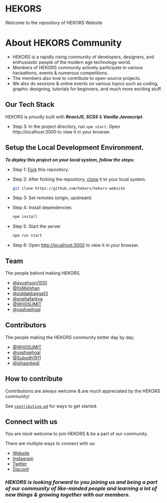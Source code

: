 
# HEKORS

Welcome to the repository of HEKORS Website

# About HEKORS Community
 - HEKORS is a rapidly rising community of developers, designers, and enthusiastic people of the modern age technology world. 
 - Members of HEKORS community actively participate in various hackathons, events & numerous competitions. 
 - The members also love to contribute to open-source projects.
 - We also do sessions & online events on various topics such as coding, graphic designing, tutorials for beginners, and much more exciting stuff.

 ## Our Tech Stack
 HEKORS is proudly built with ***ReactJS***, ***SCSS*** & ***Vanilla Javascript***.


- Step 3: In the project directory, run `npm start`. Open http://localhost:3000 to view it in your browser.


## Setup the Local Development Environment.

***To deploy this project on your local system, follow the steps:***

- Step 1: [Fork](https://docs.github.com/en/get-started/quickstart/fork-a-repo) this repository.

- Step 2: After forking the repository, [clone](https://docs.github.com/en/repositories/creating-and-managing-repositories/cloning-a-repository) it to your local system. 
  ```bash
  git clone https://github.com/hekors/hekors-website
  ```
- Step 3: Set remotes (origin, upstream) 

- Step 4: 
Install dependencies

  ```bash
  npm install
  ```
- Step 5:  Start the server

  ```bash
  npm run start
  ```
- Step 6: Open [http://localhost:3000](http://localhost:3000) to view it in your browser.


## Team
 The people behind making HEKORS.
- [@ayushsoni1010](https://www.github.com/ayushsoni1010)
- [@ItsMeIshan](https://www.github.com/ItsMeIshan)
- [@siddakbagga13](https://www.github.com/siddakbagga13)
- [@snehafarkya](https://www.github.com/snehafarkya)
- [@WH0SUMIT](https://www.github.com/WH0SUMIT)
- [@yashsehgal](https://www.github.com/yashsehgal)

## Contributors
 The people making the HEKORS community better day by day.
- [@WH0SUMIT](https://www.github.com/WH0SUMIT)
- [@yashsehgal](https://www.github.com/yashsehgal)
- [@Subodh1911](https://www.github.com/Subodh1911)
- [@ishaanbedi](https://www.github.com/ishaanbedi)



## How to contribute

Contributions are always welcome & are much appreciated by the HEKORS community!

See [`contributing.md`](https://www.example.com) for ways to get started.


## Connect with us

You are most welcome to join HEKORS & be a part of our community.

There are multiple ways to connect with us: 

- [Website](https://www.example.com)
- [Instagram](https://www.example.com)
- [Twitter](https://www.example.com)
- [Discord](https://www.example.com)

### ***HEKORS is looking forward to you joining us and being a part of our community of like-minded people and learning a lot of new things & growing together with our members.***
